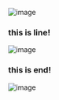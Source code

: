 

![image](https://user-images.githubusercontent.com/35296890/153412941-4c5606a3-34c4-4a8f-8368-ee6f232c7cf9.png)
### this is line!

![image](https://user-images.githubusercontent.com/35296890/153413222-0eff57a9-24b5-484a-b384-8724366fae20.png)

### this is end!

![image](https://user-images.githubusercontent.com/35296890/155243792-5dbc0a7c-2aa3-4d56-9d91-c0431d66a2ca.png)

